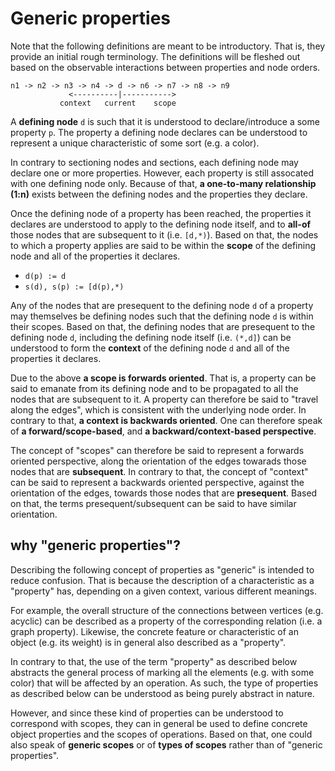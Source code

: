 
<!-- ======================================================================= -->
# Generic properties

Note that the following definitions are meant to be introductory. That is,
they provide an initial rough terminology. The definitions will be fleshed
out based on the observable interactions between properties and node orders.

```
n1 -> n2 -> n3 -> n4 -> d -> n6 -> n7 -> n8 -> n9
             <----------|----------->
           context   current    scope
```

A **defining node** `d` is such that it is understood to declare/introduce a
some property `p`. The property a defining node declares can be understood to
represent a unique characteristic of some sort (e.g. a color).

In contrary to sectioning nodes and sections, each defining node may declare
one or more properties. However, each property is still assocated with one
defining node only. Because of that, **a one-to-many relationship (1:n)**
exists between the defining nodes and the properties they declare.

Once the defining node of a property has been reached, the properties it
declares are understood to apply to the defining node itself, and to **all-of**
those nodes that are subsequent to it (i.e. `[d,*)`). Based on that, the nodes
to which a property applies are said to be within the **scope** of the defining
node and all of the properties it declares.

* `d(p) := d`
* `s(d), s(p) := [d(p),*)`

Any of the nodes that are presequent to the defining node `d` of a property
may themselves be defining nodes such that the defining node `d` is within
their scopes. Based on that, the defining nodes that are presequent to the
defining node `d`, including the defining node itself (i.e. `(*,d]`) can be
understood to form the **context** of the defining node `d` and all of the
properties it declares.

Due to the above **a scope is forwards oriented**. That is, a property can be
said to emanate from its defining node and to be propagated to all the nodes
that are subsequent to it. A property can therefore be said to "travel along
the edges", which is consistent with the underlying node order. In contrary
to that, **a context is backwards oriented**. One can therefore speak of
**a forward/scope-based**, and **a backward/context-based perspective**.

The concept of "scopes" can therefore be said to represent a forwards oriented
perspective, along the orientation of the edges towarads those nodes that are
**subsequent**. In contrary to that, the concept of "context" can be said to
represent a backwards oriented perspective, against the orientation of the
edges, towards those nodes that are **presequent**. Based on that, the terms
presequent/subsequent can be said to have similar orientation.

<!-- ======================================================================= -->
## why "generic properties"?

Describing the following concept of properties as "generic" is intended to
reduce confusion. That is because the description of a characteristic as a
"property" has, depending on a given context, various different meanings.

For example, the overall structure of the connections between vertices (e.g.
acyclic) can be described as a property of the corresponding relation (i.e. a
graph property). Likewise, the concrete feature or characteristic of an object
(e.g. its weight) is in general also described as a "property".

In contrary to that, the use of the term "property" as described below abstracts
the general process of marking all the elements (e.g. with some color) that will
be affected by an operation. As such, the type of properties as described below
can be understood as being purely abstract in nature.

However, and since these kind of properties can be understood to correspond with
scopes, they can in general be used to define concrete object properties and the
scopes of operations. Based on that, one could also speak of **generic scopes**
or of **types of scopes** rather than of "generic properties".
